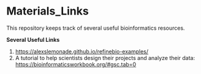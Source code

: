 # Materials_Links
This repository keeps track of several useful bioinformatics resources.

**Several Useful Links**

1. https://alexslemonade.github.io/refinebio-examples/
2. A tutorial to help scientists design their projects and analyze their data: https://bioinformaticsworkbook.org/#gsc.tab=0
